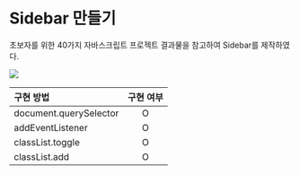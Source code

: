 # Sidebar 만들기

초보자를 위한 40가지 자바스크립트 프로젝트 결과물을 참고하여 Sidebar를 제작하였다.

<img src="./sidebar.gif">

| 구현 방법              | 구현 여부 |
| :--------------------- | :-------: |
| document.querySelector |     O     |
| addEventListener       |     O     |
| classList.toggle       |     O     |
| classList.add          |     O     |
